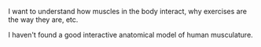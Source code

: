 
I want to understand how muscles in the body interact, why exercises are the way they are, etc.

I haven't found a good interactive anatomical model of human musculature.
